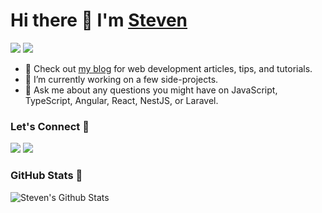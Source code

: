 # Hi there 👋 I'm [Steven](http://lumin8media.com)

[![](https://komarev.com/ghpvc/?username=stevenspads&color=blue&label=Profile%20Views)](https://github.com/stevenspads/stevenspads)
[![](https://img.shields.io/github/followers/stevenspads?label=GitHub%20Followers)](https://github.com/stevenspads)

- :link: Check out [my blog](https://lumin8media.com) for web development articles, tips, and tutorials.
- :hammer: I’m currently working on a few side-projects.
- 💬 Ask me about any questions you might have on JavaScript, TypeScript, Angular, React, NestJS, or Laravel.

### Let's Connect :handshake:

[![](https://img.shields.io/badge/linkedin-%230077B5.svg?&style=for-the-badge&logo=linkedin&logoColor=white0e76a8)](https://ca.linkedin.com/in/stevenspad)
[![](https://img.shields.io/badge/twitter-%230077B5.svg?&style=for-the-badge&logo=twitter&logoColor=white&color=00acee)](https://twitter.com/stevenspads) 

### GitHub Stats :slot_machine:

<img align="left" alt="Steven's Github Stats" src="https://github-readme-stats.vercel.app/api?username=stevenspads&hide=contribs&show_icons=true&theme=dracula" />

<!--
**stevenspads/stevenspads** is a ✨ _special_ ✨ repository because its `README.md` (this file) appears on your GitHub profile.

Here are some ideas to get you started:

- 🔭 I’m currently working on ...
- 🌱 I’m currently learning ...
- 👯 I’m looking to collaborate on ...
- 🤔 I’m looking for help with ...
- 💬 Ask me about ...
- 📫 How to reach me: ...
- 😄 Pronouns: ...
- ⚡ Fun fact: ...
-->
